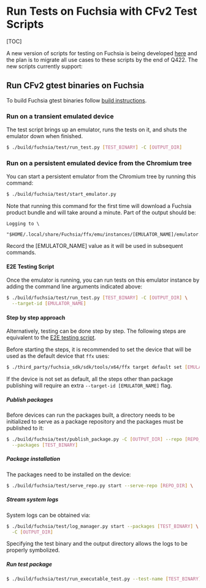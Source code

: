 # Run Tests on Fuchsia with CFv2 Test Scripts

[TOC]

A new version of scripts for testing on Fuchsia is being developed
[here](../../build/fuchsia/test/) and the plan is to migrate all use cases
to these scripts by the end of Q422. The new scripts currently support:

## Run CFv2 gtest binaries on Fuchsia

To build Fuchsia gtest binaries follow
[build instructions](build_instructions.md).

### Run on a transient emulated device

The test script brings up an emulator, runs the tests on it, and
shuts the emulator down when finished.
```bash
$ ./build/fuchsia/test/run_test.py [TEST_BINARY] -C [OUTPUT_DIR]
```

### Run on a persistent emulated device from the Chromium tree

You can start a persistent emulator from the Chromium tree by running this
command:

```bash
$ ./build/fuchsia/test/start_emulator.py
```

Note that running this command for the first time will download a Fuchsia
product bundle and will take around a minute. Part of the output should be:

```
Logging to \
 "$HOME/.local/share/Fuchsia/ffx/emu/instances/[EMULATOR_NAME]/emulator.log"
```

Record the [EMULATOR_NAME] value as it will be used in subsequent commands.

#### E2E Testing Script

Once the emulator is running, you can run tests on this emulator instance by
adding the command line arguments indicated above:

```bash
$ ./build/fuchsia/test/run_test.py [TEST_BINARY] -C [OUTPUT_DIR] \
  --target-id [EMULATOR_NAME]
```

#### Step by step approach

Alternatively, testing can be done step by step. The following steps are
equivalent to the [E2E testing script](#e2e-testing-script).

Before starting the steps, it is recommended to set the device that will be used
as the default device that `ffx` uses:

```bash
$ ./third_party/fuchsia_sdk/sdk/tools/x64/ffx target default set [EMULATOR_NAME]
```

If the device is not set as default, all the steps other than package publishing
will require an extra `--target-id [EMULATOR_NAME]` flag.

##### Publish packages

Before devices can run the packages built, a directory needs to be initialized
to serve as a package repository and the packages must be published to it:

```bash
$ ./build/fuchsia/test/publish_package.py -C [OUTPUT_DIR] --repo [REPO_DIR] \
  --packages [TEST_BINARY]
```

##### Package installation

The packages need to be installed on the device:

```bash
$ ./build/fuchsia/test/serve_repo.py start --serve-repo [REPO_DIR] \
```

##### Stream system logs

System logs can be obtained via:

```bash
$ ./build/fuchsia/test/log_manager.py start --packages [TEST_BINARY] \
  -C [OUTPUT_DIR]
```

Specifying the test binary and the output directory allows the logs to be
properly symbolized.

##### Run test package

```bash
$ ./build/fuchsia/test/run_executable_test.py --test-name [TEST_BINARY] \
```

